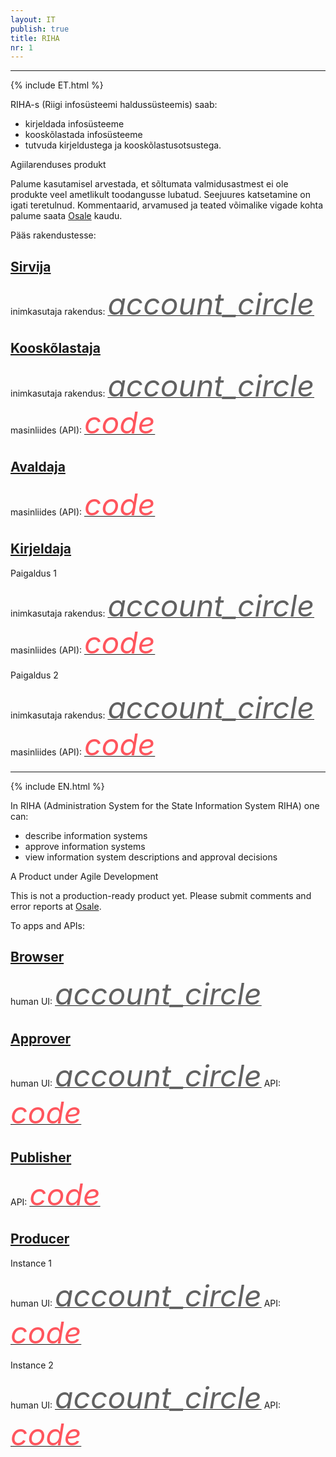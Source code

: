 ```yaml
---
layout: IT
publish: true
title: RIHA
nr: 1
---
```


---

{% include ET.html %}

RIHA-s (Riigi infosüsteemi haldussüsteemis) saab:

- kirjeldada infosüsteeme
- kooskõlastada infosüsteeme
- tutvuda kirjeldustega ja kooskõlastusotsustega.

<div class='block__warning'>
  <p class='block__warning--heading'>Agiilarenduses produkt</p>
  <p>
    Palume kasutamisel arvestada, et sõltumata valmidusastmest ei ole produkte veel ametlikult toodangusse lubatud. Seejuures katsetamine on igati teretulnud. Kommentaarid, arvamused ja teated võimalike vigade kohta palume saata <a href='https://e-gov.github.io/RIHA-Launcher/Osale'>Osale</a> kaudu.
  </p>
</div>

Pääs rakendustesse:

## [Sirvija](Sirvija)

inimkasutaja rakendus: <a href='http://ec2-35-160-53-79.us-west-2.compute.amazonaws.com:8082/' style='border-bottom: none !important;'><i class="material-icons ikoon" style='color: #616161; font-size: 48px;'>account_circle</i></a>

## [Kooskõlastaja](Kooskolastaja)

inimkasutaja rakendus: <a href='http://ec2-35-160-53-79.us-west-2.compute.amazonaws.com:8080/' style='border-bottom: none !important;'><i class="material-icons ikoon" style='color: #616161; font-size: 48px;'>account_circle</i></a>
masinliides (API): <a href='http://ec2-35-160-53-79.us-west-2.compute.amazonaws.com:8080/approvals' style='border-bottom: none !important;'><i class="material-icons ikoon" style='color: #FF555D; font-size: 48px;'>code</i></a> 

## [Avaldaja](Avaldaja)

masinliides (API): <a href='http://ec2-35-160-53-79.us-west-2.compute.amazonaws.com:8081/systems.json' style='border-bottom: none !important;'><i class="material-icons ikoon" style='color: #FF555D; font-size: 48px;'>code</i></a>

## [Kirjeldaja](Kirjeldaja)

Paigaldus 1

inimkasutaja rakendus: <a href='http://ec2-35-160-53-79.us-west-2.compute.amazonaws.com:8083' style='border-bottom: none !important;'><i class="material-icons ikoon" style='color: #616161; font-size: 48px;'>account_circle</i></a> 
masinliides (API): <a href='http://ec2-35-160-53-79.us-west-2.compute.amazonaws.com:8083/systems.json' style='border-bottom: none !important;'><i class="material-icons ikoon" style='color: #FF555D; font-size: 48px;'>code</i></a> 

Paigaldus 2

inimkasutaja rakendus: <a href='http://ec2-35-160-53-79.us-west-2.compute.amazonaws.com:8084' style='border-bottom: none !important;'><i class="material-icons ikoon" style='color: #616161; font-size: 48px;'>account_circle</i></a> 
masinliides (API): <a href='http://ec2-35-160-53-79.us-west-2.compute.amazonaws.com:8084/systems.json' style='border-bottom: none !important;'><i class="material-icons ikoon" style='color: #FF555D; font-size: 48px;'>code</i></a> 

---

{% include EN.html %}

In RIHA (Administration System for the State Information System RIHA) one can:

- describe information systems
- approve information systems
- view information system descriptions and approval decisions

<div class='block__warning'>
  <p class='block__warning--heading'>A Product under Agile Development</p>
  <p>
    This is not a production-ready product yet. Please submit comments and error reports at <a href='https://e-gov.github.io/RIHA-Launcher/Osale'>Osale</a>.
  </p>
</div>

To apps and APIs:

## [Browser](Sirvija)

human UI: <a href='http://ec2-35-160-53-79.us-west-2.compute.amazonaws.com:8082/' style='border-bottom: none !important;'><i class="material-icons ikoon" style='color: #616161; font-size: 48px;'>account_circle</i></a>

## [Approver](Kooskolastaja)

human UI: <a href='http://ec2-35-160-53-79.us-west-2.compute.amazonaws.com:8080/' style='border-bottom: none !important;'><i class="material-icons ikoon" style='color: #616161; font-size: 48px;'>account_circle</i></a>
API: <a href='http://ec2-35-160-53-79.us-west-2.compute.amazonaws.com:8080/approvals' style='border-bottom: none !important;'><i class="material-icons ikoon" style='color: #FF555D; font-size: 48px;'>code</i></a> 

## [Publisher](Avaldaja)

API: <a href='http://ec2-35-160-53-79.us-west-2.compute.amazonaws.com:8081/systems.json' style='border-bottom: none !important;'><i class="material-icons ikoon" style='color: #FF555D; font-size: 48px;'>code</i></a>

## [Producer](Kirjeldaja)

Instance 1

human UI: <a href='http://ec2-35-160-53-79.us-west-2.compute.amazonaws.com:8083' style='border-bottom: none !important;'><i class="material-icons ikoon" style='color: #616161; font-size: 48px;'>account_circle</i></a> 
API: <a href='http://ec2-35-160-53-79.us-west-2.compute.amazonaws.com:8083/systems.json' style='border-bottom: none !important;'><i class="material-icons ikoon" style='color: #FF555D; font-size: 48px;'>code</i></a> 

Instance 2

human UI: <a href='http://ec2-35-160-53-79.us-west-2.compute.amazonaws.com:8084' style='border-bottom: none !important;'><i class="material-icons ikoon" style='color: #616161; font-size: 48px;'>account_circle</i></a> 
API: <a href='http://ec2-35-160-53-79.us-west-2.compute.amazonaws.com:8084/systems.json' style='border-bottom: none !important;'><i class="material-icons ikoon" style='color: #FF555D; font-size: 48px;'>code</i></a> 
